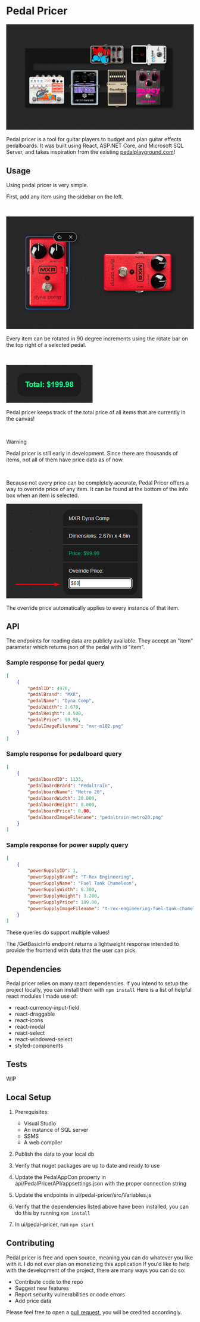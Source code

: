 # Pedal Pricer
![Preview Image](images/pedals.png)

Pedal pricer is a tool for guitar players to budget and plan guitar effects pedalboards. It was built using React, ASP.NET Core, and Microsoft SQL Server, and takes inspiration from the existing [pedalplayground.com](pedalplayground.com)!

## Usage

Using pedal pricer is very simple.

First, add any item using the sidebar on the left.

<br>

![A selected pedal](images/dynacomps.png)

Every item can be rotated in 90 degree increments using the rotate bar on the top right of a selected pedal.

<br>

![Total price](images/total.png)

Pedal pricer keeps track of the total price of all items that are currently in the canvas!

<br>

> [!WARNING]
> Pedal pricer is still early in development.
> Since there are thousands of items, not all of them have price data as of now.

<br>

Because not every price can be completely accurate, Pedal Pricer offers a way to override price of any item. It can be found at the bottom of the info box when an item is selected.

![The override setting](images/override.png)

The override price automatically applies to every instance of that item.

## API
The endpoints for reading data are publicly available. They accept an "item" parameter which returns json of the pedal with id "item".
### Sample response for pedal query
```json
[
    {
        "pedalID": 4970,
        "pedalBrand": "MXR",
        "pedalName": "Dyna Comp",
        "pedalWidth": 2.670,
        "pedalHeight": 4.500,
        "pedalPrice": 99.99,
        "pedalImageFilename": "mxr-m102.png"
    }
]
```

### Sample response for pedalboard query
```json
[
    {
        "pedalboardID": 1133,
        "pedalboardBrand": "Pedaltrain",
        "pedalboardName": "Metro 20",
        "pedalboardWidth": 20.000,
        "pedalboardHeight": 8.000,
        "pedalboardPrice": 0.00,
        "pedalboardImageFilename": "pedaltrain-metro20.png"
    }
]
```

### Sample response for power supply query
```json
[
    {
        "powerSupplyID": 1,
        "powerSupplyBrand": "T-Rex Engineering",
        "powerSupplyName": "Fuel Tank Chameleon",
        "powerSupplyWidth": 6.300,
        "powerSupplyHeight": 3.200,
        "powerSupplyPrice": 189.00,
        "powerSupplyImageFilename": "t-rex-engineering-fuel-tank-chameleon.png"
    }
]
```

These queries do support multiple values!

The /GetBasicInfo endpoint returns a lightweight response intended to provide the frontend with data that the user can pick.

## Dependencies
Pedal pricer relies on many react dependencies. If you intend to setup the project locally, you can install them with `npm install`
Here is a list of helpful react modules I made use of:
<ul>
  <li>react-currency-input-field</li>
  <li>react-draggable</li>
  <li>react-icons</li>
  <li>react-modal</li>
  <li>react-select</li>
  <li>react-windowed-select</li>
  <li>styled-components</li>
</ul>

## Tests

WIP

## Local Setup
1. Prerequisites:
   <ul>
     <li>Visual Studio</li>
     <li>An instance of SQL server</li>
     <li>SSMS</li>
     <li>A web compiler</li>
   </ul>

2. Publish the data to your local db
3. Verify that nuget packages are up to date and ready to use
4. Update the PedalAppCon property in api/PedalPricerAPI/appsettings.json with the proper connection string
5. Update the endpoints in ui/pedal-pricer/src/Variables.js
6. Verify that the dependencies listed above have been installed, you can do this by running `npm install`
7. In ui/pedal-pricer, run `npm start`

## Contributing
Pedal pricer is free and open source, meaning you can do whatever you like with it. I do not ever plan on monetizing this application
If you'd like to help with the development of the project, there are many ways you can do so:
<ul>
  <li>Contribute code to the repo</li>
  <li>Suggest new features</li>
  <li>Report security vulnerabilities or code errors</li>
  <li>Add price data</li>
</ul>

Please feel free to open a [pull request](https://github.com/4acf/pedal-pricer/pulls), you will be credited accordingly.
